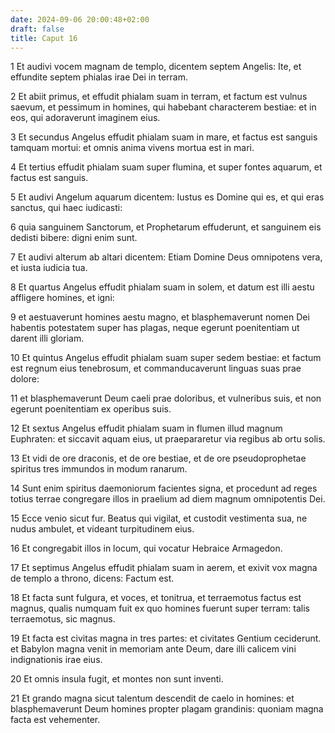 ```yaml
---
date: 2024-09-06 20:00:48+02:00
draft: false
title: Caput 16
---
```





1 Et audivi vocem magnam de templo, dicentem septem Angelis: Ite, et effundite septem phialas irae Dei in terram.

2 Et abiit primus, et effudit phialam suam in terram, et factum est vulnus saevum, et pessimum in homines, qui habebant characterem bestiae: et in eos, qui adoraverunt imaginem eius.

3 Et secundus Angelus effudit phialam suam in mare, et factus est sanguis tamquam mortui: et omnis anima vivens mortua est in mari.

4 Et tertius effudit phialam suam super flumina, et super fontes aquarum, et factus est sanguis.

5 Et audivi Angelum aquarum dicentem: Iustus es Domine qui es, et qui eras sanctus, qui haec iudicasti:

6 quia sanguinem Sanctorum, et Prophetarum effuderunt, et sanguinem eis dedisti bibere: digni enim sunt.

7 Et audivi alterum ab altari dicentem: Etiam Domine Deus omnipotens vera, et iusta iudicia tua.

8 Et quartus Angelus effudit phialam suam in solem, et datum est illi aestu affligere homines, et igni:

9 et aestuaverunt homines aestu magno, et blasphemaverunt nomen Dei habentis potestatem super has plagas, neque egerunt poenitentiam ut darent illi gloriam.

10 Et quintus Angelus effudit phialam suam super sedem bestiae: et factum est regnum eius tenebrosum, et commanducaverunt linguas suas prae dolore:

11 et blasphemaverunt Deum caeli prae doloribus, et vulneribus suis, et non egerunt poenitentiam ex operibus suis.

12 Et sextus Angelus effudit phialam suam in flumen illud magnum Euphraten: et siccavit aquam eius, ut praepararetur via regibus ab ortu solis.

13 Et vidi de ore draconis, et de ore bestiae, et de ore pseudoprophetae spiritus tres immundos in modum ranarum.

14 Sunt enim spiritus daemoniorum facientes signa, et procedunt ad reges totius terrae congregare illos in praelium ad diem magnum omnipotentis Dei.

15 Ecce venio sicut fur. Beatus qui vigilat, et custodit vestimenta sua, ne nudus ambulet, et videant turpitudinem eius.

16 Et congregabit illos in locum, qui vocatur Hebraice Armagedon.

17 Et septimus Angelus effudit phialam suam in aerem, et exivit vox magna de templo a throno, dicens: Factum est.

18 Et facta sunt fulgura, et voces, et tonitrua, et terraemotus factus est magnus, qualis numquam fuit ex quo homines fuerunt super terram: talis terraemotus, sic magnus.

19 Et facta est civitas magna in tres partes: et civitates Gentium ceciderunt. et Babylon magna venit in memoriam ante Deum, dare illi calicem vini indignationis irae eius.

20 Et omnis insula fugit, et montes non sunt inventi.

21 Et grando magna sicut talentum descendit de caelo in homines: et blasphemaverunt Deum homines propter plagam grandinis: quoniam magna facta est vehementer.


